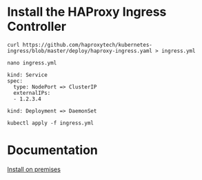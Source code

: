 # Install the HAProxy Ingress Controller
```
curl https://github.com/haproxytech/kubernetes-ingress/blob/master/deploy/haproxy-ingress.yaml > ingress.yml
```
```
nano ingress.yml

kind: Service
spec:
  type: NodePort => ClusterIP
  externalIPs:
  - 1.2.3.4

kind: Deployment => DaemonSet
```
```
kubectl apply -f ingress.yml
```

# Documentation
[Install on premises](https://www.haproxy.com/documentation/kubernetes-ingress/community/installation/on-prem/)
